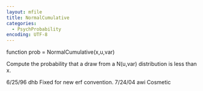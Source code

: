 ```yaml
---
layout: mfile
title: NormalCumulative
categories:
  - PsychProbability
encoding: UTF-8
---
```


function prob = NormalCumulative(x,u,var)

Compute the probability that a draw from a N(u,var) distribution is less
than x.

6/25/96  dhb  Fixed for new erf convention.
7/24/04  awi  Cosmetic